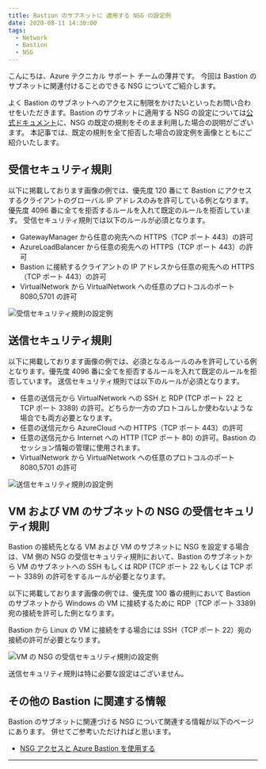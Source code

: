 ```yaml
---
title: Bastion のサブネットに 適用する NSG の設定例
date: 2020-08-11 14:30:00 
tags:
  - Network
  - Bastion
  - NSG
---
```


こんにちは、Azure テクニカル サポート チームの薄井です。
今回は Bastion のサブネットに関連付けることのできる NSG についてご紹介します。

よく Bastion のサブネットへのアクセスに制限をかけたいといったお問い合わせをいただきます。Bastion のサブネットに適用する NSG の設定については[公式ドキュメント](https://learn.microsoft.com/ja-jp/azure/bastion/bastion-nsg)に、NSG の既定の規則をそのまま利用した場合の説明がございます。
本記事では、既定の規則を全て拒否した場合の設定例を画像とともにご紹介いたします。

<!-- more -->

## 受信セキュリティ規則
以下に掲載しております画像の例では、優先度 120 番にて Bastion にアクセスするクライアントのグローバル IP アドレスのみを許可している例となります。優先度 4096 番に全てを拒否するルールを入れて既定のルールを拒否しています。
受信セキュリティ規則では以下のルールが必須となります。
- GatewayManager から任意の宛先への HTTPS（TCP ポート 443）の許可
- AzureLoadBalancer から任意の宛先への HTTPS（TCP ポート 443）の許可
- Bastion に接続するクライアントの IP アドレスから任意の宛先への HTTPS（TCP ポート 443）の許可
- VirtualNetwork から VirtualNetwork への任意のプロトコルのポート 8080,5701 の許可

![受信セキュリティ規則の設定例](./bastion-nsg/bastion_nsg_in.png)

## 送信セキュリティ規則
以下に掲載しております画像の例では、必須となるルールのみを許可している例となります。優先度 4096 番に全てを拒否するルールを入れて既定のルールを拒否しています。
送信セキュリティ規則では以下のルールが必須となります。
- 任意の送信元から VirtualNetwork への SSH と RDP (TCP ポート 22 と TCP ポート 3389) の許可。どちらか一方のプロトコルしか使わないような場合でも両方必要となります。
- 任意の送信元から AzureCloud への HTTPS（TCP ポート 443）の許可
- 任意の送信元から Internet への HTTP (TCP ポート 80) の許可。Bastion のセッション情報の管理に使用されます。
- VirtualNetwork から VirtualNetwork への任意のプロトコルのポート 8080,5701 の許可

![送信セキュリティ規則の設定例](./bastion-nsg/bastion_nsg_out.png)

## VM および VM のサブネットの NSG の受信セキュリティ規則
Bastion の接続先となる VM および VM のサブネットに NSG を設定する場合は、VM 側の NSG の受信セキュリティ規則において、Bastion のサブネットから VM のサブネットへの SSH もしくは RDP (TCP ポート 22 もしくは TCP ポート 3389) の許可をするルールが必要となります。

以下に掲載しております画像の例では、優先度 100 番の規則において Bastion のサブネットから Windows の VM に接続するために RDP（TCP ポート 3389)  宛の接続を許可した例となります。

Bastion から Linux の VM に接続をする場合には SSH（TCP ポート 22）宛の接続の許可が必要となります。

![VM の NSG の受信セキュリティ規則の設定例](./bastion-nsg/vm_nsg_in.png)

送信セキュリティ規則は特に必要な設定はございません。

## その他の Bastion に関連する情報
Bastion のサブネットに関連づける NSG について関連する情報が以下のページにあります。
併せてご参考いただければと思います。

- [NSG アクセスと Azure Bastion を使用する](https://learn.microsoft.com/ja-jp/azure/bastion/bastion-nsg)

---
